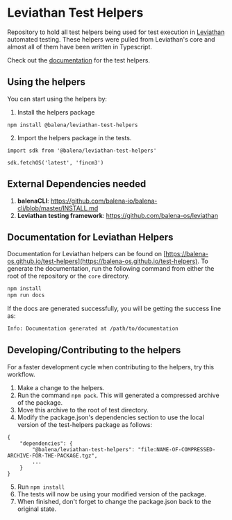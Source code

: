 # Leviathan Test Helpers

Repository to hold all test helpers being used for test execution in [Leviathan](https://github.com/balena-os/leviathan) automated testing. These helpers were pulled from Leviathan's core and almost all of them have been written in Typescript.

Check out the [documentation](https://balena-os.github.io/test-helpers) for the test helpers. 

## Using the helpers

You can start using the helpers by:

1. Install the helpers package

```
npm install @balena/leviathan-test-helpers
```

2. Import the helpers package in the tests.

```
import sdk from '@balena/leviathan-test-helpers'

sdk.fetchOS('latest', 'fincm3')
```

## External Dependencies needed 

1. **balenaCLI**: https://github.com/balena-io/balena-cli/blob/master/INSTALL.md
2. **Leviathan testing framework**: https://github.com/balena-os/leviathan

## Documentation for Leviathan Helpers

Documentation for Leviathan helpers can be found on [https://balena-os.github.io/test-helpers](https://balena-os.github.io/test-helpers). To generate the documentation, run the following command from either the root of the repository or the `core` directory.

```bash
npm install
npm run docs
```

If the docs are generated successfully, you will be getting the success line as:

```bash
Info: Documentation generated at /path/to/documentation
```

## Developing/Contributing to the helpers

For a faster development cycle when contributing to the helpers, try this workflow. 

1. Make a change to the helpers. 
2. Run the command `npm pack`. This will generated a compressed archive of the package. 
3. Move this archive to the root of test directory. 
4. Modify the package.json's dependencies section to use the local version of the test-helpers package as follows:

```
{
	"dependencies": {
		"@balena/leviathan-test-helpers": "file:NAME-OF-COMPRESSED-ARCHIVE-FOR-THE-PACKAGE.tgz",
        ...
	}
}

```
5. Run `npm install`
6. The tests will now be using your modified version of the package. 
7. When finished, don't forget to change the package.json back to the original state. 
